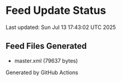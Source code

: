 # Feed Update Status
Last updated: Sun Jul 13 17:43:02 UTC 2025

## Feed Files Generated
- master.xml (79637 bytes)

Generated by GitHub Actions
